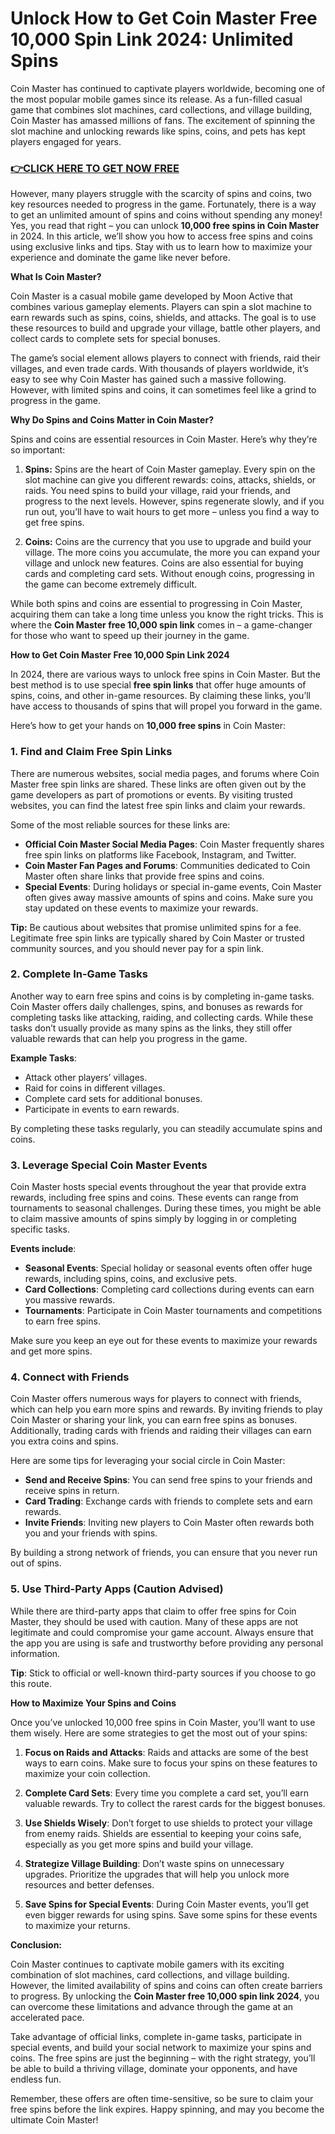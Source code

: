 # Unlock How to Get Coin Master Free 10,000 Spin Link 2024: Unlimited Spins

Coin Master has continued to captivate players worldwide, becoming one of the most popular mobile games since its release. As a fun-filled casual game that combines slot machines, card collections, and village building, Coin Master has amassed millions of fans. The excitement of spinning the slot machine and unlocking rewards like spins, coins, and pets has kept players engaged for years.

### [👉CLICK HERE TO GET NOW FREE](https://jackmarkjr.github.io/spins/)

However, many players struggle with the scarcity of spins and coins, two key resources needed to progress in the game. Fortunately, there is a way to get an unlimited amount of spins and coins without spending any money! Yes, you read that right – you can unlock **10,000 free spins in Coin Master** in 2024. In this article, we’ll show you how to access free spins and coins using exclusive links and tips. Stay with us to learn how to maximize your experience and dominate the game like never before.

**What Is Coin Master?**

Coin Master is a casual mobile game developed by Moon Active that combines various gameplay elements. Players can spin a slot machine to earn rewards such as spins, coins, shields, and attacks. The goal is to use these resources to build and upgrade your village, battle other players, and collect cards to complete sets for special bonuses.

The game’s social element allows players to connect with friends, raid their villages, and even trade cards. With thousands of players worldwide, it’s easy to see why Coin Master has gained such a massive following. However, with limited spins and coins, it can sometimes feel like a grind to progress in the game.

**Why Do Spins and Coins Matter in Coin Master?**

Spins and coins are essential resources in Coin Master. Here’s why they’re so important:

1. **Spins:**
   Spins are the heart of Coin Master gameplay. Every spin on the slot machine can give you different rewards: coins, attacks, shields, or raids. You need spins to build your village, raid your friends, and progress to the next levels. However, spins regenerate slowly, and if you run out, you’ll have to wait hours to get more – unless you find a way to get free spins.

2. **Coins:**
   Coins are the currency that you use to upgrade and build your village. The more coins you accumulate, the more you can expand your village and unlock new features. Coins are also essential for buying cards and completing card sets. Without enough coins, progressing in the game can become extremely difficult.

While both spins and coins are essential to progressing in Coin Master, acquiring them can take a long time unless you know the right tricks. This is where the **Coin Master free 10,000 spin link** comes in – a game-changer for those who want to speed up their journey in the game.

**How to Get Coin Master Free 10,000 Spin Link 2024**

In 2024, there are various ways to unlock free spins in Coin Master. But the best method is to use special **free spin links** that offer huge amounts of spins, coins, and other in-game resources. By claiming these links, you’ll have access to thousands of spins that will propel you forward in the game.

Here’s how to get your hands on **10,000 free spins** in Coin Master:

### 1. **Find and Claim Free Spin Links**
   There are numerous websites, social media pages, and forums where Coin Master free spin links are shared. These links are often given out by the game developers as part of promotions or events. By visiting trusted websites, you can find the latest free spin links and claim your rewards.

   Some of the most reliable sources for these links are:
   - **Official Coin Master Social Media Pages**: Coin Master frequently shares free spin links on platforms like Facebook, Instagram, and Twitter.
   - **Coin Master Fan Pages and Forums**: Communities dedicated to Coin Master often share links that provide free spins and coins.
   - **Special Events**: During holidays or special in-game events, Coin Master often gives away massive amounts of spins and coins. Make sure you stay updated on these events to maximize your rewards.

   **Tip:** Be cautious about websites that promise unlimited spins for a fee. Legitimate free spin links are typically shared by Coin Master or trusted community sources, and you should never pay for a spin link. 

### 2. **Complete In-Game Tasks**
   Another way to earn free spins and coins is by completing in-game tasks. Coin Master offers daily challenges, spins, and bonuses as rewards for completing tasks like attacking, raiding, and collecting cards. While these tasks don’t usually provide as many spins as the links, they still offer valuable rewards that can help you progress in the game.

   **Example Tasks**:
   - Attack other players’ villages.
   - Raid for coins in different villages.
   - Complete card sets for additional bonuses.
   - Participate in events to earn rewards.
  
   By completing these tasks regularly, you can steadily accumulate spins and coins.

### 3. **Leverage Special Coin Master Events**
   Coin Master hosts special events throughout the year that provide extra rewards, including free spins and coins. These events can range from tournaments to seasonal challenges. During these times, you might be able to claim massive amounts of spins simply by logging in or completing specific tasks.

   **Events include**:
   - **Seasonal Events**: Special holiday or seasonal events often offer huge rewards, including spins, coins, and exclusive pets.
   - **Card Collections**: Completing card collections during events can earn you massive rewards.
   - **Tournaments**: Participate in Coin Master tournaments and competitions to earn free spins.

   Make sure you keep an eye out for these events to maximize your rewards and get more spins.

### 4. **Connect with Friends**
   Coin Master offers numerous ways for players to connect with friends, which can help you earn more spins and rewards. By inviting friends to play Coin Master or sharing your link, you can earn free spins as bonuses. Additionally, trading cards with friends and raiding their villages can earn you extra coins and spins.

   Here are some tips for leveraging your social circle in Coin Master:
   - **Send and Receive Spins**: You can send free spins to your friends and receive spins in return.
   - **Card Trading**: Exchange cards with friends to complete sets and earn rewards.
   - **Invite Friends**: Inviting new players to Coin Master often rewards both you and your friends with spins.

   By building a strong network of friends, you can ensure that you never run out of spins.

### 5. **Use Third-Party Apps (Caution Advised)**
   While there are third-party apps that claim to offer free spins for Coin Master, they should be used with caution. Many of these apps are not legitimate and could compromise your game account. Always ensure that the app you are using is safe and trustworthy before providing any personal information.

   **Tip**: Stick to official or well-known third-party sources if you choose to go this route.

**How to Maximize Your Spins and Coins**

Once you’ve unlocked 10,000 free spins in Coin Master, you’ll want to use them wisely. Here are some strategies to get the most out of your spins:

1. **Focus on Raids and Attacks**: Raids and attacks are some of the best ways to earn coins. Make sure to focus your spins on these features to maximize your coin collection.
   
2. **Complete Card Sets**: Every time you complete a card set, you’ll earn valuable rewards. Try to collect the rarest cards for the biggest bonuses.

3. **Use Shields Wisely**: Don’t forget to use shields to protect your village from enemy raids. Shields are essential to keeping your coins safe, especially as you get more spins and build your village.

4. **Strategize Village Building**: Don’t waste spins on unnecessary upgrades. Prioritize the upgrades that will help you unlock more resources and better defenses.

5. **Save Spins for Special Events**: During Coin Master events, you’ll get even bigger rewards for using spins. Save some spins for these events to maximize your returns.

**Conclusion:**

Coin Master continues to captivate mobile gamers with its exciting combination of slot machines, card collections, and village building. However, the limited availability of spins and coins can often create barriers to progress. By unlocking the **Coin Master free 10,000 spin link 2024**, you can overcome these limitations and advance through the game at an accelerated pace.

Take advantage of official links, complete in-game tasks, participate in special events, and build your social network to maximize your spins and coins. The free spins are just the beginning – with the right strategy, you’ll be able to build a thriving village, dominate your opponents, and have endless fun.

Remember, these offers are often time-sensitive, so be sure to claim your free spins before the link expires. Happy spinning, and may you become the ultimate Coin Master!
